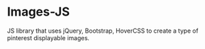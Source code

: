 Images-JS
=========

JS library that uses jQuery, Bootstrap, HoverCSS to create a type of pinterest displayable images.
